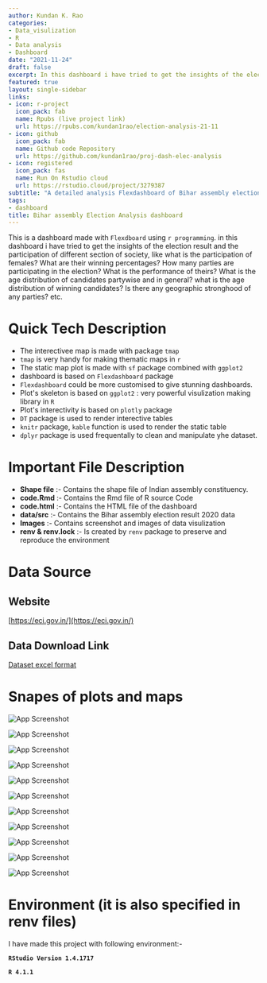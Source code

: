 ```yaml
---
author: Kundan K. Rao
categories:
- Data_visulization
- R
- Data analysis
- Dashboard
date: "2021-11-24"
draft: false
excerpt: In this dashboard i have tried to get the insights of the election result of Bihar assembly election 2020.
featured: true
layout: single-sidebar
links:
- icon: r-project
  icon_pack: fab
  name: Rpubs (live project link)
  url: https://rpubs.com/kundan1rao/election-analysis-21-11
- icon: github
  icon_pack: fab
  name: Github code Repository
  url: https://github.com/kundan1rao/proj-dash-elec-analysis
- icon: registered
  icon_pack: fas
  name: Run On Rstudio cloud
  url: https://rstudio.cloud/project/3279387
subtitle: "A detailed analysis Flexdashboard of Bihar assembly election 2020  "
tags:
- dashboard
title: Bihar assembly Election Analysis dashboard
---
```


This is a dashboard made with `Flexdboard` using `r programming`. in this dashboard i have 
tried to get the insights of the election result and the participation of different section 
of society, like what is the participation of females? What are their winning percentages?
How many parties are participating in the election? What is the performance of theirs? What 
is the age distribution of candidates partywise and in general? what is the age distribution 
of winning candidates? Is there any geographic stronghood of any parties? etc. 


# Quick Tech Description

- The interectivee map is made with package `tmap`
- `tmap` is very handy for making thematic maps in `r`
- The static map plot is made with `sf` package combined with `ggplot2`
- dashboard is based on `Flexdashboard` package
- `Flexdashboard` could be more customised to give stunning dashboards.
- Plot's skeleton is based on `ggplot2` : very powerful visulization making library in `R`
- Plot's interectivity is based on `plotly` package
- `DT` package is used to render interective tables
- `knitr` package, `kable` function is used to render the static table
- `dplyr` package is used frequentally to clean and manipulate yhe dataset.



# Important File Description
* **Shape file** :- Contains the shape file of Indian assembly constituency.
* **code.Rmd** :- Contains the Rmd file of R source Code
* **code.html** :- Contains the HTML file of the dashboard
* **data/src** :- Contains the Bihar assembly election result 2020 data
* **Images** :- Contains screenshot and images of data visulization
* **renv & renv.lock** :- Is created by `renv` package to preserve and reproduce the environment


# Data Source
## Website
[https://eci.gov.in/](https://eci.gov.in/)

## Data Download Link
[Dataset excel format](https://eci.gov.in/files/file/12787-bihar-legislative-election-2020/?do=download&r=38109&confirm=1&t=1&csrfKey=78950e195a087a581e398c4f14b9f83c)



# Snapes of plots and maps

![App Screenshot](Images/proj-pie-01.png)

![App Screenshot](Images/proj-pie-02.png)

![App Screenshot](Images/proj-bar-01.png)

![App Screenshot](Images/proj-bar-02.png)

![App Screenshot](Images/proj-img-bar-01.png)

![App Screenshot](Images/proj-img-bar-02.png)

![App Screenshot](Images/proj-map-stat-01.png)

![App Screenshot](Images/proj-map-stat-02.png)

![App Screenshot](Images/proj-map-int-01.png)

![App Screenshot](Images/proj-plot-age-01.png)

![App Screenshot](Images/proj-plot-age-02.png)



# Environment (it is also specified in renv files)
I have made this project with following environment:-

**`RStudio Version 1.4.1717`**

**`R 4.1.1`**
